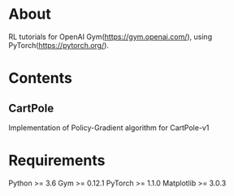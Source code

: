 # About
RL tutorials for OpenAI Gym(https://gym.openai.com/), using PyTorch(https://pytorch.org/).

# Contents
## CartPole
Implementation of Policy-Gradient algorithm for CartPole-v1

# Requirements
Python >= 3.6
Gym >= 0.12.1
PyTorch >= 1.1.0
Matplotlib >= 3.0.3